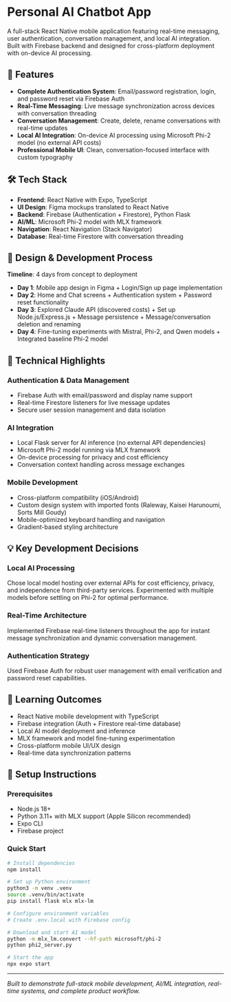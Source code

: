 # Personal AI Chatbot App

A full-stack React Native mobile application featuring real-time messaging, user authentication, conversation management, and local AI integration. Built with Firebase backend and designed for cross-platform deployment with on-device AI processing.

## 🚀 Features

- **Complete Authentication System**: Email/password registration, login, and password reset via Firebase Auth
- **Real-Time Messaging**: Live message synchronization across devices with conversation threading
- **Conversation Management**: Create, delete, rename conversations with real-time updates
- **Local AI Integration**: On-device AI processing using Microsoft Phi-2 model (no external API costs)
- **Professional Mobile UI**: Clean, conversation-focused interface with custom typography

## 🛠 Tech Stack

- **Frontend**: React Native with Expo, TypeScript
- **UI Design**: Figma mockups translated to React Native
- **Backend**: Firebase (Authentication + Firestore), Python Flask
- **AI/ML**: Microsoft Phi-2 model with MLX framework
- **Navigation**: React Navigation (Stack Navigator)
- **Database**: Real-time Firestore with conversation threading

## 🎨 Design & Development Process

**Timeline**: 4 days from concept to deployment

- **Day 1**: Mobile app design in Figma + Login/Sign up page implementation
- **Day 2**: Home and Chat screens + Authentication system + Password reset functionality
- **Day 3**: Explored Claude API (discovered costs) + Set up Node.js/Express.js + Message persistence + Message/conversation deletion and renaming
- **Day 4**: Fine-tuning experiments with Mistral, Phi-2, and Qwen models + Integrated baseline Phi-2 model

## 🔧 Technical Highlights

### Authentication & Data Management
- Firebase Auth with email/password and display name support
- Real-time Firestore listeners for live message updates
- Secure user session management and data isolation

### AI Integration
- Local Flask server for AI inference (no external API dependencies)
- Microsoft Phi-2 model running via MLX framework
- On-device processing for privacy and cost efficiency
- Conversation context handling across message exchanges

### Mobile Development
- Cross-platform compatibility (iOS/Android)
- Custom design system with imported fonts (Raleway, Kaisei Harunoumi, Sorts Mill Goudy)
- Mobile-optimized keyboard handling and navigation
- Gradient-based styling architecture

## 💡 Key Development Decisions

### Local AI Processing
Chose local model hosting over external APIs for cost efficiency, privacy, and independence from third-party services. Experimented with multiple models before settling on Phi-2 for optimal performance.

### Real-Time Architecture
Implemented Firebase real-time listeners throughout the app for instant message synchronization and dynamic conversation management.

### Authentication Strategy
Used Firebase Auth for robust user management with email verification and password reset capabilities.

## 🎯 Learning Outcomes

- React Native mobile development with TypeScript
- Firebase integration (Auth + Firestore real-time database)
- Local AI model deployment and inference
- MLX framework and model fine-tuning experimentation
- Cross-platform mobile UI/UX design
- Real-time data synchronization patterns

## 🚀 Setup Instructions

### Prerequisites
- Node.js 18+
- Python 3.11+ with MLX support (Apple Silicon recommended)
- Expo CLI
- Firebase project

### Quick Start
```bash
# Install dependencies
npm install

# Set up Python environment
python3 -m venv .venv
source .venv/bin/activate
pip install flask mlx mlx-lm

# Configure environment variables
# Create .env.local with Firebase config

# Download and start AI model
python -m mlx_lm.convert --hf-path microsoft/phi-2
python phi2_server.py

# Start the app
npx expo start
```

---

*Built to demonstrate full-stack mobile development, AI/ML integration, real-time systems, and complete product workflow.*
